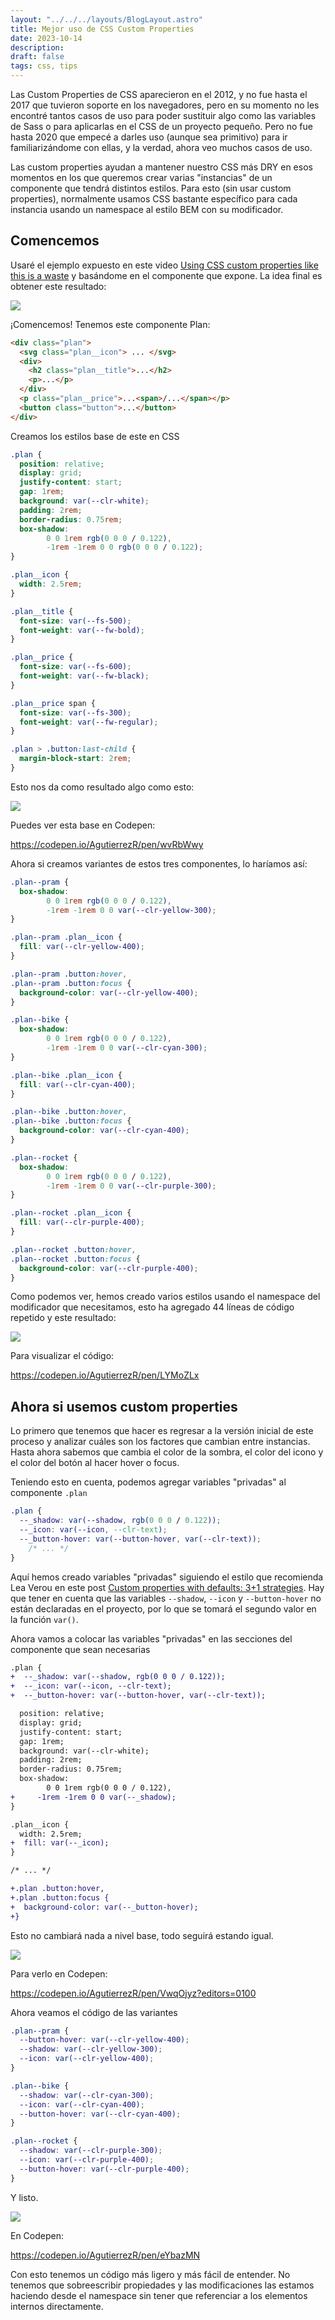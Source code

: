 ```yaml
---
layout: "../../../layouts/BlogLayout.astro"
title: Mejor uso de CSS Custom Properties
date: 2023-10-14
description: 
draft: false
tags: css, tips
---
```


Las Custom Properties de CSS aparecieron en el 2012, y no fue hasta el 2017 que tuvieron soporte en los navegadores, pero en su momento no les encontré tantos casos de uso para poder sustituir algo como las variables de Sass o para aplicarlas en el CSS de un proyecto pequeño. Pero no fue hasta 2020 que empecé a darles uso (aunque sea primitivo) para ir familiarizándome con ellas, y la verdad, ahora veo muchos casos de uso.

Las custom properties ayudan a mantener nuestro CSS más DRY en esos momentos en los que queremos crear varias "instancias" de un componente que tendrá distintos estilos. Para esto (sin usar custom properties), normalmente usamos CSS bastante específico para cada instancia usando un namespace al estilo BEM con su modificador.

## Comencemos

Usaré el ejemplo expuesto en este video [Using CSS custom properties like this is a waste](https://www.youtube.com/watch?v=_2LwjfYc1x8) y basándome en el componente que expone. La idea final es obtener este resultado:

![](https://www.notion.so/image/https%3A%2F%2Fprod-files-secure.s3.us-west-2.amazonaws.com%2F52bdafaa-0571-4203-ad14-f40dcd20cb67%2Fada4e24b-336c-44c7-9484-3c29ff938709%2FUntitled.png?table=block&id=ae0647e5-4b3a-4963-85e6-c706e01410b9&spaceId=52bdafaa-0571-4203-ad14-f40dcd20cb67&width=2000&userId=b64dc061-7881-47e4-8dc6-2bcf32d44cc4&cache=v2)

¡Comencemos! Tenemos este componente Plan:

```html
<div class="plan">
  <svg class="plan__icon"> ... </svg>
  <div>
    <h2 class="plan__title">...</h2>
    <p>...</p>
  </div>
  <p class="plan__price">...<span>/...</span></p>
  <button class="button">...</button>
</div>
```

Creamos los estilos base de este en CSS

```css
.plan {
  position: relative;
  display: grid;
  justify-content: start;
  gap: 1rem;
  background: var(--clr-white);
  padding: 2rem;
  border-radius: 0.75rem;
  box-shadow: 
		0 0 1rem rgb(0 0 0 / 0.122), 
		-1rem -1rem 0 0 rgb(0 0 0 / 0.122);
}

.plan__icon {
  width: 2.5rem;
}

.plan__title {
  font-size: var(--fs-500);
  font-weight: var(--fw-bold);
}

.plan__price {
  font-size: var(--fs-600);
  font-weight: var(--fw-black);
}

.plan__price span {
  font-size: var(--fs-300);
  font-weight: var(--fw-regular);
}

.plan > .button:last-child {
  margin-block-start: 2rem;
}
```

Esto nos da como resultado algo como esto:

![](https://www.notion.so/image/https%3A%2F%2Fprod-files-secure.s3.us-west-2.amazonaws.com%2F52bdafaa-0571-4203-ad14-f40dcd20cb67%2F314d0bb6-34c6-4691-9571-a08f3dd81434%2FUntitled.png?table=block&id=4d739f9f-da38-44e3-b436-40722417ac17&spaceId=52bdafaa-0571-4203-ad14-f40dcd20cb67&width=2000&userId=b64dc061-7881-47e4-8dc6-2bcf32d44cc4&cache=v2)

Puedes ver esta base en Codepen:

https://codepen.io/AgutierrezR/pen/wvRbWwy

Ahora si creamos variantes de estos tres componentes, lo haríamos así:

```css
.plan--pram {
  box-shadow: 
		0 0 1rem rgb(0 0 0 / 0.122),
		-1rem -1rem 0 0 var(--clr-yellow-300);
}

.plan--pram .plan__icon {
  fill: var(--clr-yellow-400);
}

.plan--pram .button:hover,
.plan--pram .button:focus {
  background-color: var(--clr-yellow-400);
}

.plan--bike {
  box-shadow: 
		0 0 1rem rgb(0 0 0 / 0.122), 
		-1rem -1rem 0 0 var(--clr-cyan-300);
}

.plan--bike .plan__icon {
  fill: var(--clr-cyan-400);
}

.plan--bike .button:hover,
.plan--bike .button:focus {
  background-color: var(--clr-cyan-400);
}

.plan--rocket {
  box-shadow: 
		0 0 1rem rgb(0 0 0 / 0.122), 
		-1rem -1rem 0 0 var(--clr-purple-300);
}

.plan--rocket .plan__icon {
  fill: var(--clr-purple-400);
}

.plan--rocket .button:hover,
.plan--rocket .button:focus {
  background-color: var(--clr-purple-400);
}
```

Como podemos ver, hemos creado varios estilos usando el namespace del modificador que necesitamos, esto ha agregado 44 líneas de código repetido y este resultado:

![](https://www.notion.so/image/https%3A%2F%2Fprod-files-secure.s3.us-west-2.amazonaws.com%2F52bdafaa-0571-4203-ad14-f40dcd20cb67%2Fada4e24b-336c-44c7-9484-3c29ff938709%2FUntitled.png?table=block&id=ae0647e5-4b3a-4963-85e6-c706e01410b9&spaceId=52bdafaa-0571-4203-ad14-f40dcd20cb67&width=2000&userId=b64dc061-7881-47e4-8dc6-2bcf32d44cc4&cache=v2)

Para visualizar el código:

https://codepen.io/AgutierrezR/pen/LYMoZLx

## Ahora si usemos custom properties

Lo primero que tenemos que hacer es regresar a la versión inicial de este proceso y analizar cuáles son los factores que cambian entre instancias. Hasta ahora sabemos que cambia el color de la sombra, el color del icono y el color del botón al hacer hover o focus.

Teniendo esto en cuenta, podemos agregar variables "privadas" al componente `.plan`

```css
.plan {
  --_shadow: var(--shadow, rgb(0 0 0 / 0.122));
  --_icon: var(--icon, --clr-text);
  --_button-hover: var(--button-hover, var(--clr-text));
	/* ... */
}
```

Aquí hemos creado variables "privadas" siguiendo el estilo que recomienda Lea Verou en este post [Custom properties with defaults: 3+1 strategies](https://lea.verou.me/blog/2021/10/custom-properties-with-defaults/). Hay que tener en cuenta que las variables `--shadow`, `--icon` y `--button-hover` no están declaradas en el proyecto, por lo que se tomará el segundo valor en la función `var()`.

Ahora vamos a colocar las variables "privadas" en las secciones del componente que sean necesarias

```diff
.plan {
+  --_shadow: var(--shadow, rgb(0 0 0 / 0.122));
+  --_icon: var(--icon, --clr-text);
+  --_button-hover: var(--button-hover, var(--clr-text));

  position: relative;
  display: grid;
  justify-content: start;
  gap: 1rem;
  background: var(--clr-white);
  padding: 2rem;
  border-radius: 0.75rem;
  box-shadow: 
		0 0 1rem rgb(0 0 0 / 0.122), 
+	  -1rem -1rem 0 0 var(--_shadow);
}

.plan__icon {
  width: 2.5rem;
+  fill: var(--_icon);
}

/* ... */

+.plan .button:hover,
+.plan .button:focus {
+  background-color: var(--_button-hover);
+}
```

Esto no cambiará nada a nivel base, todo seguirá estando igual.

![](https://www.notion.so/image/https%3A%2F%2Fprod-files-secure.s3.us-west-2.amazonaws.com%2F52bdafaa-0571-4203-ad14-f40dcd20cb67%2F314d0bb6-34c6-4691-9571-a08f3dd81434%2FUntitled.png?table=block&id=4d739f9f-da38-44e3-b436-40722417ac17&spaceId=52bdafaa-0571-4203-ad14-f40dcd20cb67&width=2000&userId=b64dc061-7881-47e4-8dc6-2bcf32d44cc4&cache=v2)

Para verlo en Codepen:

https://codepen.io/AgutierrezR/pen/VwqOjyz?editors=0100

Ahora veamos el código de las variantes

```css
.plan--pram {
  --button-hover: var(--clr-yellow-400);
  --shadow: var(--clr-yellow-300);
  --icon: var(--clr-yellow-400);
}

.plan--bike {
  --shadow: var(--clr-cyan-300);
  --icon: var(--clr-cyan-400);
  --button-hover: var(--clr-cyan-400);
}

.plan--rocket {
  --shadow: var(--clr-purple-300);
  --icon: var(--clr-purple-400);
  --button-hover: var(--clr-purple-400);
}
```

Y listo.

![](https://www.notion.so/image/https%3A%2F%2Fprod-files-secure.s3.us-west-2.amazonaws.com%2F52bdafaa-0571-4203-ad14-f40dcd20cb67%2Fada4e24b-336c-44c7-9484-3c29ff938709%2FUntitled.png?table=block&id=ae0647e5-4b3a-4963-85e6-c706e01410b9&spaceId=52bdafaa-0571-4203-ad14-f40dcd20cb67&width=2000&userId=b64dc061-7881-47e4-8dc6-2bcf32d44cc4&cache=v2)

En Codepen:

https://codepen.io/AgutierrezR/pen/eYbazMN

Con esto tenemos un código más ligero y más fácil de entender. No tenemos que sobreescribir propiedades y las modificaciones las estamos haciendo desde el namespace sin tener que referenciar a los elementos internos directamente.
